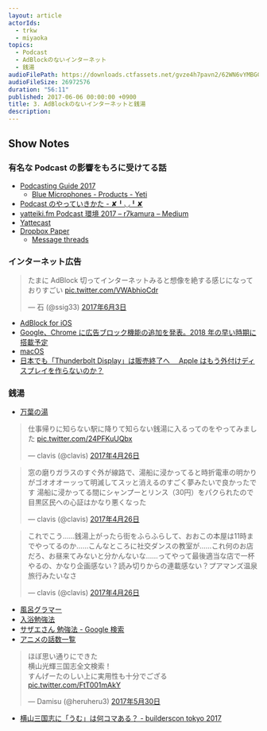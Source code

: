 ```yaml
---
layout: article
actorIds:
  - trkw
  - miyaoka
topics:
  - Podcast
  - AdBlockのないインターネット
  - 銭湯
audioFilePath: https://downloads.ctfassets.net/gvze4h7pavn2/62WN6vYMBGCGacQWyUgeEE/3eb635a238f18bfc376f8b5bf4d9283f/3.mp3
audioFileSize: 26972576
duration: "56:11"
published: 2017-06-06 00:00:00 +0900
title: 3. AdBlockのないインターネットと銭湯
description:
---
```


## Show Notes

### 有名な Podcast の影響をもろに受けてる話

* [Podcasting Guide 2017](https://weblog.bulknews.net/podcasting-guide-2017-2e88531a367d)
  * [Blue Microphones - Products - Yeti](http://www.bluemic.com/products/yeti/)
* [Podcast のやっていきかた - ✘╹◡╹✘](http://r7kamura.hatenablog.com/entry/2016/10/31/115822)
* [yatteiki.fm Podcast 環境 2017 – r7kamura – Medium](https://medium.com/@r7kamura/yatteiki-fm-podcast-%E7%92%B0%E5%A2%83-2017-c3dbaaeea7d3)
* [Yattecast](https://r7kamura.github.io/yattecast/)
* [Dropbox Paper](https://paper.dropbox.com/)
  * [Message threads](https://get.slack.help/hc/en-us/articles/115000769927-message-threads)

### インターネット広告

<blockquote class="twitter-tweet" data-lang="ja"><p lang="ja" dir="ltr">たまに AdBlock 切ってインターネットみると想像を絶する感じになっておりすごい <a href="https://t.co/VWAbhioCdr">pic.twitter.com/VWAbhioCdr</a></p>&mdash; 石 (@ssig33) <a href="https://twitter.com/ssig33/status/870848815766528000">2017年6月3日</a></blockquote>

* [AdBlock for iOS](https://itunes.apple.com/jp/app/adblock/id691121579?mt=8)
* [Google、Chrome に広告ブロック機能の追加を発表。2018 年の早い時期に搭載予定](http://japanese.engadget.com/2017/06/02/google-chrome-2018/)
* [macOS](https://ja.wikipedia.org/wiki/MacOS)
* [日本でも「Thunderbolt Display」は販売終了へ　 Apple はもう外付けディスプレイを作らないのか？](http://www.itmedia.co.jp/pcuser/articles/1606/24/news139.html)

### 銭湯

* [万葉の湯](http://www.manyo.co.jp/mm21/)

<blockquote class="twitter-tweet" data-lang="ja"><p lang="ja" dir="ltr">仕事帰りに知らない駅に降りて知らない銭湯に入るってのをやってみました <a href="https://t.co/24PFKuUQbx">pic.twitter.com/24PFKuUQbx</a></p>&mdash; clavis (@clavis) <a href="https://twitter.com/clavis/status/857221483092783105">2017年4月26日</a></blockquote>
<blockquote class="twitter-tweet" data-lang="ja"><p lang="ja" dir="ltr">窓の磨りガラスのすぐ外が線路で、湯船に浸かってると時折電車の明かりがゴオオオーッって明滅してスッと消えるのすごく夢みたいで良かったです 湯船に浸かってる間にシャンプーとリンス（30円）をパクられたので目黒区民への心証はかなり悪くなった</p>&mdash; clavis (@clavis) <a href="https://twitter.com/clavis/status/857222390383730688">2017年4月26日</a></blockquote>
<blockquote class="twitter-tweet" data-lang="ja"><p lang="ja" dir="ltr">これでこう……銭湯上がったら街をふらふらして、おおこの本屋は11時までやってるのか……こんなところに社交ダンスの教室が……これ何のお店だろ、お昼来てみないと分かんないな……ってやって最後適当な店で一杯やるの、かなり企画感ない？読み切りからの連載感ない？プアマンズ温泉旅行みたいなさ</p>&mdash; clavis (@clavis) <a href="https://twitter.com/clavis/status/857226606896529409">2017年4月26日</a></blockquote>

* [風呂グラマー](http://type.jp/et/log/article/furograming)
* [入浴勉強法](https://ameblo.jp/daikidon2000/entry-12247518267.html)
* [サザエさん 勉強法 - Google 検索](https://www.google.co.jp/search?q=%E3%82%B5%E3%82%B6%E3%82%A8%E3%81%95%E3%82%93+%E5%8B%89%E5%BC%B7%E6%B3%95)
* [アニメの話数一覧](https://ja.wikipedia.org/wiki/%E3%82%A2%E3%83%8B%E3%83%A1%E3%81%AE%E8%A9%B1%E6%95%B0%E4%B8%80%E8%A6%A7)

<blockquote class="twitter-tweet" data-lang="ja"><p lang="ja" dir="ltr">ほぼ思い通りにできた<br>横山光輝三国志全文検索！<br>すんげーたのしい上に実用性も十分でござる <a href="https://t.co/FtT001mAkY">pic.twitter.com/FtT001mAkY</a></p>&mdash; Damisu (@heruheru3) <a href="https://twitter.com/heruheru3/status/869491809315020801">2017年5月30日</a></blockquote>

* [横山三国志に「うむ」は何コマある？ - builderscon tokyo 2017](https://builderscon.io/tokyo/2017/session/1bee8056-c26a-4ed3-8df6-69cfe7e64c22)
